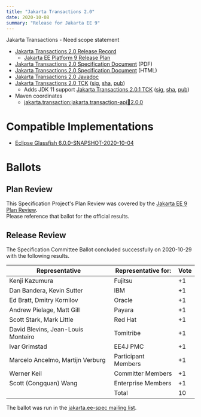 ```yaml
---
title: "Jakarta Transactions 2.0"
date: 2020-10-08
summary: "Release for Jakarta EE 9"
---
```

Jakarta Transactions - Need scope statement

* [Jakarta Transactions 2.0 Release Record](https://projects.eclipse.org/projects/ee4j.jta/releases/2.0.0)
  * [Jakarta EE Platform 9 Release Plan](https://eclipse-ee4j.github.io/jakartaee-platform/jakartaee9/JakartaEE9ReleasePlan)
* [Jakarta Transactions 2.0 Specification Document](./jakarta-transactions-spec-2.0.pdf) (PDF)
* [Jakarta Transactions 2.0 Specification Document](./jakarta-transactions-spec-2.0.html) (HTML)
* [Jakarta Transactions 2.0 Javadoc](./apidocs)
* [Jakarta Transactions 2.0 TCK](https://download.eclipse.org/jakartaee/transactions/2.0/jakarta-transactions-tck-2.0.0.zip)  ([sig](https://download.eclipse.org/jakartaee/transactions/2.0/jakarta-transactions-tck-2.0.0.zip.sig),  [sha](https://download.eclipse.org/jakartaee/transactions/2.0/jakarta-transactions-tck-2.0.0.zip.sha256),  [pub](https://jakarta.ee/specifications/jakartaee-spec-committee.pub))
   * Adds JDK 11 support [Jakarta Transactions 2.0.1 TCK](https://download.eclipse.org/jakartaee/transactions/2.0/jakarta-transactions-tck-2.0.1.zip)  ([sig](https://download.eclipse.org/jakartaee/transactions/2.0/jakarta-transactions-tck-2.0.1.zip.sig),  [sha](https://download.eclipse.org/jakartaee/transactions/2.0/jakarta-transactions-tck-2.0.1.zip.sha256),  [pub](https://jakarta.ee/specifications/jakartaee-spec-committee.pub))
* Maven coordinates
  * [jakarta.transaction:jakarta.transaction-api:jar:2.0.0](https://repo1.maven.org/maven2/jakarta/transaction/jakarta.transaction-api/2.0.0/jakarta.transaction-api-2.0.0.jar)


# Compatible Implementations

* [Eclipse Glassfish 6.0.0-SNAPSHOT-2020-10-04](https://github.com/eclipse-ee4j/glassfish/releases/download/6.0.0-M3-2020-10-04/glassfish-6.0.0-M3-2020-10-04.zip)

# Ballots

## Plan Review

[//]: # (For Jakarta EE 9, the Platform Plan Review covered 95% of the Specification Projects.  For those Projects, just use the following statement in this Plan Review section:)

This Specification Project's Plan Review was covered by the [Jakarta EE 9 Plan Review](https://jakarta.ee/specifications/platform/9/).  
Please reference that ballot for the official results.

[//]: # (If your Project was required to do a standalone Plan Review...  You'll need to perform an official Plan Review ballot and record the results here.)

## Release Review

The Specification Committee Ballot concluded successfully on 2020-10-29 with the following results.

| Representative                                      | Representative for: | Vote |
|-----------------------------------------------------|---------------------|------|
| Kenji Kazumura                                      | Fujitsu             |  +1  |
| Dan Bandera, Kevin Sutter                           | IBM                 |  +1  |
| Ed Bratt, Dmitry Kornilov                           | Oracle              |  +1  |
| Andrew Pielage, Matt Gill                           | Payara              |  +1  |
| Scott Stark, Mark Little                            | Red Hat             |  +1  |
| David Blevins, Jean-Louis Monteiro                  | Tomitribe           |  +1  |
| Ivar Grimstad                                       | EE4J PMC            |  +1  |
| Marcelo Ancelmo, Martijn Verburg                    | Participant Members |  +1  |
| Werner Keil                                         | Committer Members   |  +1  |
| Scott (Congquan) Wang                               | Enterprise Members  |  +1  |
|                                                     | Total               |  10  |

The ballot was run in the [jakarta.ee-spec mailing list](https://www.eclipse.org/lists/jakarta.ee-spec/msg01066.html).
